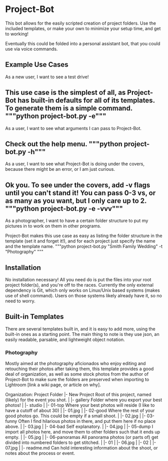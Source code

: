 # Project-Bot
This bot allows for the easily scripted creation of project folders. Use the included templates, or make your own to minimize your setup time, and get to working!

Eventually this could be folded into a personal assistant bot, that you could use via voice commands.

## Example Use Cases
As a new user, I want to see a test drive!

This use case is the simplest of all, as Project-Bot has built-in defaults for all of its templates. To generate them is a simple command.
"""python project-bot.py -e"""
---
As a user, I want to see what arguments I can pass to Project-Bot.

Check out the help menu.
"""python project-bot.py -h"""
----
As a user, I want to see what Project-Bot is doing under the covers, because there might be an error, or I am just curious.

Ok you. To see under the covers, add -v flags until you can't stand it! You can pass 0-3 vs, or as many as you want, but I only care up to 2.
"""python project-bot.py -e -vvv"""
---
As a photographer, I want to have a certain folder structure to put my pictures in to work on them in other programs.

Project-Bot makes this use case as easy as listing the folder structure in the template (set it and forget it!), and for each project just specify the name and the template name.
"""python project-bot.py "Smith Family Wedding" -t "Photography" """

## Installation
No installation necessary! All you need do is put the files into your root project folder(s), and you're off to the races.
Currently the only external dependency is Git, which only works on Linux/Unix based systems (makes use of shell command). Users on those systems likely already have it, so no need to worry.

## Built-in Templates
There are several templates built in, and it is easy to add more, using the built-in ones as a starting point. The main thing to note is they use json, an easily readable, parsable, and lightweight object notation.

### Photography
Mostly aimed at the photography aficionados who enjoy editing and retouching their photos after taking them, this template provides a good deal of organization, as well as some stock photos from the author of Project-Bot to make sure the folders are preserved when importing to Lightroom [link a wiki page, or article on why].

Organization:
 Project Folder
   |- New Project 			Root of this project, named (likely) for the event you shot.
   | |- gallery				Folder where you export your best photos!
   | |- studio
   |   |- 01-top			Where your best photos will reside (I like to have a cutoff of about 30)
   |     |- 01.jpg
   |   |- 02-good			Where the rest of your good photos go. This could be empty if a small shoot.
   |     |- 02.jpg
   |   |- 03-funny			Often I find hilarious photos in there, and put them here if no place above.
   |     |- 03.jpg
   |   |- 04-bad			Self explanatory.
   |     |- 04.jpg
   |   |- 05-dump			I import all photos here, and move them to other folders such that it ends up empty.
   |     |- 05.jpg
   |   |- 06-panoramas		All panorama photos (or parts of) get divided into numbered folders to get stitched.
   |     |- 01
   |       |- 06.jpg
   |     |- 02
   |       |- 07.jpg
   | |- readme.md 			Can hold interesting information about the shoot, or notes about the process or event.








